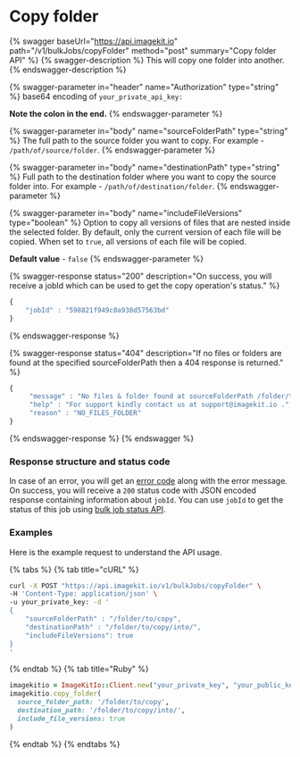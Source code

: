 # Copy folder

{% swagger baseUrl="https://api.imagekit.io" path="/v1/bulkJobs/copyFolder" method="post" summary="Copy folder API" %}
{% swagger-description %}
This will copy one folder into another.
{% endswagger-description %}

{% swagger-parameter in="header" name="Authorization" type="string" %}
base64 encoding of `your_private_api_key:`

**Note the colon in the end.**
{% endswagger-parameter %}

{% swagger-parameter in="body" name="sourceFolderPath" type="string" %}
The full path to the source folder you want to copy. For example - `/path/of/source/folder`.
{% endswagger-parameter %}

{% swagger-parameter in="body" name="destinationPath" type="string" %}
Full path to the destination folder where you want to copy the source folder into. For example - `/path/of/destination/folder`.
{% endswagger-parameter %}

{% swagger-parameter in="body" name="includeFileVersions" type="boolean" %}
Option to copy all versions of files that are nested inside the selected folder. By default, only the current version of each file will be copied. When set to `true`, all versions of each file will be copied.

**Default value** \- `false`
{% endswagger-parameter %}

{% swagger-response status="200" description="On success, you will receive a jobId which can be used to get the copy operation's status." %}
```javascript
{
    "jobId" : "598821f949c0a938d57563bd"
}
```
{% endswagger-response %}

{% swagger-response status="404" description="If no files or folders are found at the specified sourceFolderPath then a 404 response is returned." %}
```javascript
{
     "message" : "No files & folder found at sourceFolderPath /folder/to/copy",
     "help" : "For support kindly contact us at support@imagekit.io .",
     "reason" : "NO_FILES_FOLDER" 
}
```
{% endswagger-response %}
{% endswagger %}

### Response structure and status code

In case of an error, you will get an [error code](../api-introduction/#error-codes) along with the error message. On success, you will receive a `200` status code with JSON encoded response containing information about `jobId`. You can use `jobId` to get the status of this job using [bulk job status API](copy-move-folder-status.md). 

### Examples

Here is the example request to understand the API usage.

{% tabs %}
{% tab title="cURL" %}
```bash
curl -X POST "https://api.imagekit.io/v1/bulkJobs/copyFolder" \
-H 'Content-Type: application/json' \
-u your_private_key: -d '
{
	"sourceFolderPath" : "/folder/to/copy",
	"destinationPath" : "/folder/to/copy/into/",
    "includeFileVersions": true
}
'
```
{% endtab %}
{% tab title="Ruby" %}
```ruby
imagekitio = ImageKitIo::Client.new("your_private_key", "your_public_key", "your_url_endpoint")
imagekitio.copy_folder(
  source_folder_path: '/folder/to/copy',
  destination_path: '/folder/to/copy/into/',
  include_file_versions: true
)
```
{% endtab %}
{% endtabs %}




